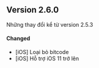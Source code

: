 ## Version 2.6.0

Những thay đổi kể từ version 2.5.3

<!-- #### Added -->

#### Changed
- [iOS] Loại bỏ bitcode
- [iOS] Hỗ trợ iOS 11 trở lên

<!-- #### Deprecated -->
<!-- #### Removed -->
<!-- #### Fixed -->
<!-- #### Security -->
